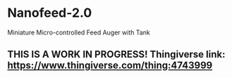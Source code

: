 # Nanofeed-2.0
Miniature Micro-controlled Feed Auger with Tank 

THIS IS A WORK IN PROGRESS! Thingiverse link: https://www.thingiverse.com/thing:4743999
------------------------------------------------------------------------------------------------------

